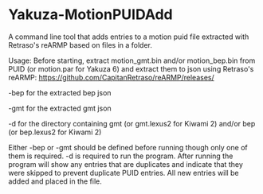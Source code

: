# Yakuza-MotionPUIDAdd
A command line tool that adds entries to a motion puid file extracted with Retraso's reARMP based on files in a folder.

Usage:
Before starting, extract motion_gmt.bin and/or motion_bep.bin from PUID (or motion.par for Yakuza 6) and extract them to json using Retraso's reARMP: https://github.com/CapitanRetraso/reARMP/releases/

-bep for the extracted bep json

-gmt for the extracted gmt json

-d for the directory containing gmt (or gmt.lexus2 for Kiwami 2) and/or bep (or bep.lexus2 for Kiwami 2)

Either -bep or -gmt should be defined before running though only one of them is required. -d is required to run the program. After running the program will show any entries that are duplicates and indicate that they were skipped to prevent duplicate PUID entries. All new entries will be added and placed in the file.
